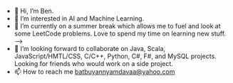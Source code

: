 - 👋 Hi, I’m Ben.
- 👀 I’m interested in AI and Machine Learning.
- 🌱 I’m currently on a summer break which allows me to fuel and look at some LeetCode problems. Love to spend my time on learning new stuff. -->
- 💞️ I’m looking forward to collaborate on Java, Scala, JavaScript/HMTL/CSS, C/C++, Python, C#, F#, and MySQL projects. Looking for friends who would work on a side project.
- 📫 How to reach me batbuyannyamdavaa@yahoo.com

<!---
babu2110/babu2110 is a ✨ special ✨ repository because its `README.md` (this file) appears on your GitHub profile.
You can click the Preview link to take a look at your changes.
--->
